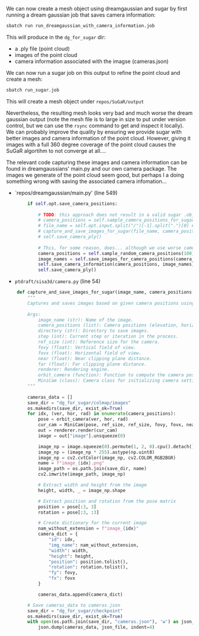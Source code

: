 
We can now create a mesh object using dreamgaussian and sugar by first running a dream gaussian job that saves camera information:

```bash
sbatch run run_dreamgaussian_with_camera_information.job
```

This will produce in the `dg_for_sugar` dir:
- a .ply file (point cloud)
- images of the point cloud
- camera information associated with the imagse (cameras.json)

We can now run a sugar job on this output to refine the point cloud and create a mesh:

```bash
sbatch run_sugar.job
```

This will create a mesh object under `repos/SuGaR/output`


Nevertheless, the resulting mesh looks very bad and much worse the dream gaussian output (note the mesh file is to large in size to put under version control, but we can use the `rsync` command to get and inspect it locally). We can probably improve the quality by ensuring we provide sugar with better images and camera information of the point cloud. However, giving it images with a full 360 degree coverage of the point cloud causes the SuGaR algortihm to not converge at all....


The relevant code capturing these images and camera information can be found in dreamgaussians' main.py and our own camera package. The images we generate of the point cloud seem good, but perhaps I a doing something wrong with saving the associated camera infomation...

- `repos/dreamgaussian/main.py'  (line 549)

```python
        if self.opt.save_camera_positions:
            
            # TODO: this approach does not result in a valid sugar .obj...
            # camera_positions = self.sample_camera_positions_for_sugar()
            # file_name = self.opt.input.split("/")[-1].split(".")[0] # hack, we dont need this
            # capture_and_save_images_for_sugar(file_name, camera_positions, self.opt.stage_1_result_images_output_path, self.step, self.opt.ref_size, self.cam.fovy, self.cam.fovx, self.cam.near, self.cam.far, self.renderer, orbit_camera, MiniCam)
            # self.save_camera_ply()
            
            # This, for some reason, does... although we use worse camera data 
            camera_positions = self.sample_random_camera_positions(100)
            image_names = self.save_images_for_camera_positions(camera_positions)
            self.save_camera_information(camera_positions, image_names)
            self.save_camera_ply()
```

- `ptdraft/sisa3d/camera.py` (line 54)

```python
    def capture_and_save_images_for_sugar(image_name, camera_positions, directory, step, ref_size, fovy, fovx, near, far, renderer, orbit_camera, MiniCam):
        """
        Captures and saves images based on given camera positions using the specified camera and rendering settings.
        
        Args:
            image_name (str): Name of the image.
            camera_positions (list): Camera positions (elevation, horizontal angle, radius).
            directory (str): Directory to save images.
            step (int): Current step or iteration in the process.
            ref_size (int): Reference size for the camera.
            fovy (float): Vertical field of view.
            fovx (float): Horizontal field of view.
            near (float): Near clipping plane distance.
            far (float): Far clipping plane distance.
            renderer: Rendering engine.
            orbit_camera (function): Function to compute the camera pose based on positions.
            MiniCam (class): Camera class for initializing camera settings.
        """
        
        cameras_data = []
        save_dir = "dg_for_sugar/colmap/images"
        os.makedirs(save_dir, exist_ok=True)
        for idx, (ver, hor, rad) in enumerate(camera_positions):
            pose = orbit_camera(ver, hor, rad)
            cur_cam = MiniCam(pose, ref_size, ref_size, fovy, fovx, near, far)
            out = renderer.render(cur_cam)
            image = out["image"].unsqueeze(0)

            image_np = image.squeeze(0).permute(1, 2, 0).cpu().detach().numpy()
            image_np = (image_np * 255).astype(np.uint8)
            image_np = cv2.cvtColor(image_np, cv2.COLOR_RGB2BGR)
            name = f"image_{idx}.png"
            image_path = os.path.join(save_dir, name)
            cv2.imwrite(image_path, image_np)

            # Extract width and height from the image
            height, width, _ = image_np.shape

            # Extract position and rotation from the pose matrix
            position = pose[:3, 3]
            rotation = pose[:3, :3]

            # Create dictionary for the current image
            nam_without_extension = f"image_{idx}"
            camera_dict = {
                "id": idx,
                "img_name": nam_without_extension,
                "width": width,
                "height": height,
                "position": position.tolist(),
                "rotation": rotation.tolist(),
                "fy": fovy,
                "fx": fovx
            }

            cameras_data.append(camera_dict)

        # Save cameras_data to cameras.json
        save_dir = "dg_for_sugar/checkpoint"
        os.makedirs(save_dir, exist_ok=True)
        with open(os.path.join(save_dir, "cameras.json"), 'w') as json_file:
            json.dump(cameras_data, json_file, indent=4)


```
